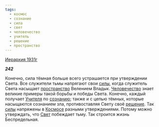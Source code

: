 ```yaml
---
tags:
  - космос
  - сознание
  - сила
  - свет
  - человечество
  - учитель
  - решение
  - пространство
---
```

[Иерархия 1931г](https://127.0.0.1:4002/agni/1931)

___242___

Конечно, сила тёмная больше всего устрашается при утверждении Света. Все служители тьмы напрягают свои [силы](../../../tags/#сила), когда служитель Света насыщает [пространство](../../../tags/#пространство) Велением Владык. [Человечество](../../../tags/#человечество) знает великие примеры такой борьбы и победы Света. Конечно, каждый получает [Учителя](../../../tags/#учитель) по [сознанию](../../../tags/#[сознание](../../../tags/#сознание)); также и с цепью тёмных, которые насыщаются сознанием зла, противоставляя Свету своё [решение](../../../tags/#решение). Так [силы](../../../tags/#сила) напряжены в [Космосе](../../../tags/#космос) разными утверждениями. Потому можно утверждать, что [Свет](../../../tags/#свет) побеждает тьму. Так строится жизнь Беспредельная.   

